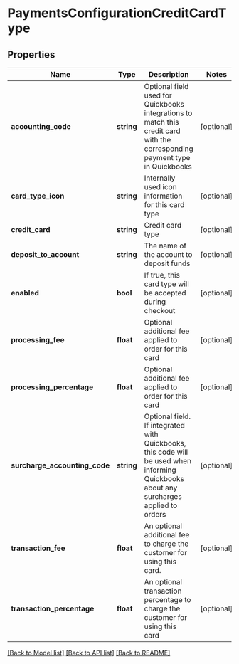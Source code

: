 # PaymentsConfigurationCreditCardType

## Properties
Name | Type | Description | Notes
------------ | ------------- | ------------- | -------------
**accounting_code** | **string** | Optional field used for Quickbooks integrations to match this credit card with the corresponding payment type in Quickbooks | [optional] 
**card_type_icon** | **string** | Internally used icon information for this card type | [optional] 
**credit_card** | **string** | Credit card type | [optional] 
**deposit_to_account** | **string** | The name of the account to deposit funds | [optional] 
**enabled** | **bool** | If true, this card type will be accepted during checkout | [optional] 
**processing_fee** | **float** | Optional additional fee applied to order for this card | [optional] 
**processing_percentage** | **float** | Optional additional fee applied to order for this card | [optional] 
**surcharge_accounting_code** | **string** | Optional field. If integrated with Quickbooks, this code will be used when informing Quickbooks about any surcharges applied to orders | [optional] 
**transaction_fee** | **float** | An optional additional fee to charge the customer for using this card. | [optional] 
**transaction_percentage** | **float** | An optional transaction percentage to charge the customer for using this card | [optional] 

[[Back to Model list]](../README.md#documentation-for-models) [[Back to API list]](../README.md#documentation-for-api-endpoints) [[Back to README]](../README.md)


